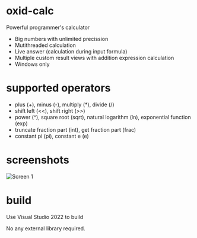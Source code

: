 # oxid-calc
Powerful programmer's calculator

- Big numbers with unlimited precission
- Mutithreaded calculation
- Live answer (calculation during input formula)
- Multiple custom result views with addition expression calculation
- Windows only

# supported operators

- plus (+), minus (-), multiply (*), divide (/)
- shift left (<<), shift right (>>)
- power (^), square root (sqrt), natural logarithm (ln), exponential function (exp)
- truncate fraction part (int), get fraction part (frac)
- constant pi (pi), constant e (e)

# screenshots
![Screen 1](https://github.com/oxygene-user/oxid-calc/blob/main/screens/screen-1.png?raw=true)


# build
Use Visual Studio 2022 to build

No any external library required.

